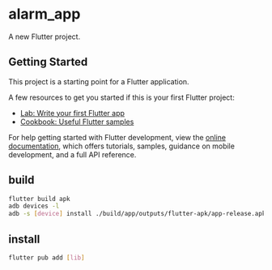 # alarm_app

A new Flutter project.

## Getting Started

This project is a starting point for a Flutter application.

A few resources to get you started if this is your first Flutter project:

- [Lab: Write your first Flutter app](https://docs.flutter.dev/get-started/codelab)
- [Cookbook: Useful Flutter samples](https://docs.flutter.dev/cookbook)

For help getting started with Flutter development, view the
[online documentation](https://docs.flutter.dev/), which offers tutorials,
samples, guidance on mobile development, and a full API reference.

## build

```bash
flutter build apk
adb devices -l
adb -s [device] install ./build/app/outputs/flutter-apk/app-release.apk
```

## install

```bash
flutter pub add [lib]
```
